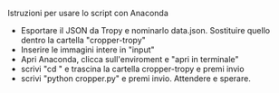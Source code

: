 Istruzioni per usare lo script con Anaconda

- Esportare il JSON da Tropy e nominarlo data.json. Sostituire quello dentro la cartella "cropper-tropy"
- Inserire le immagini intere in "input"
- Apri Anaconda, clicca sull'enviroment e "apri in terminale"
- scrivi "cd " e trascina la cartella cropper-tropy e premi invio
- scrivi "python cropper.py" e premi invio. Attendere e sperare.
